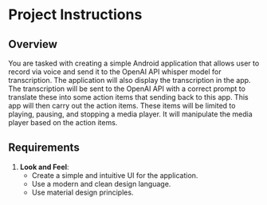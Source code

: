 # Project Instructions

## Overview

You are tasked with creating a simple Android application that allows user to record via voice and send it to the OpenAI API whisper model for transcription. The application will also display the transcription in the app. The transcription will be sent to the OpenAI API with a correct prompt to translate these into some action items that sending back to this app. This app will then carry out the action items. These items will be limited to playing, pausing, and stopping a media player. It will manipulate the media player based on the action items.

## Requirements

1. **Look and Feel**:
    - Create a simple and intuitive UI for the application.
    - Use a modern and clean design language.
    - Use material design principles.


